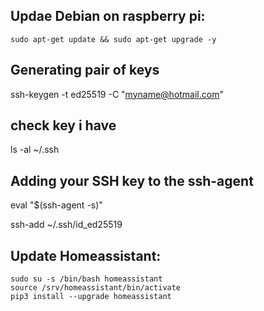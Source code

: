 

## Updae Debian on raspberry pi:
```
sudo apt-get update && sudo apt-get upgrade -y
```

## Generating pair of keys
ssh-keygen -t ed25519 -C "myname@hotmail.com"

## check key i have
ls -al ~/.ssh

## Adding your SSH key to the ssh-agent

eval "$(ssh-agent -s)"

ssh-add ~/.ssh/id_ed25519




## Update Homeassistant:
```
sudo su -s /bin/bash homeassistant
source /srv/homeassistant/bin/activate
pip3 install --upgrade homeassistant
```

